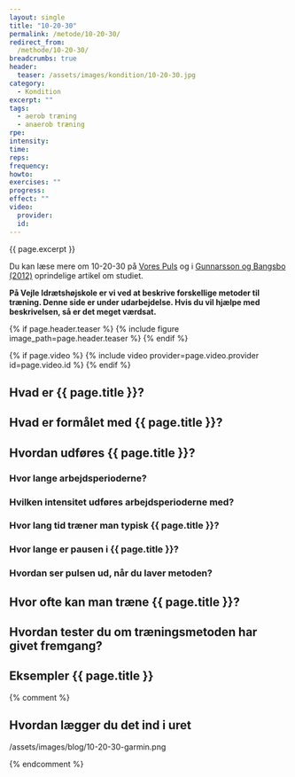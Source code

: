 ```yaml
---
layout: single
title: "10-20-30"
permalink: /metode/10-20-30/
redirect_from:
  /methode/10-20-30/
breadcrumbs: true
header:
  teaser: /assets/images/kondition/10-20-30.jpg
category:
  - Kondition
excerpt: ""
tags:
  - aerob træning
  - anaerob træning
rpe:
intensity:
time:
reps:
frequency:
howto:
exercises: ""
progress:
effect: ""
video:
  provider:
  id:
---
```


{{ page.excerpt }}

Du kan læse mere om 10-20-30 på [Vores Puls](https://vorespuls.dk/loeb/artikler/saadan-loeber-du-10-20-30-loeb) og i [Gunnarsson og Bangsbo (2012)](http://jap.physiology.org/content/113/1/16.full.pdf+html) oprindelige artikel om studiet.

**På Vejle Idrætshøjskole er vi ved at beskrive forskellige metoder til træning. Denne side er under udarbejdelse. Hvis du vil hjælpe med beskrivelsen, så er det meget værdsat.**

{% if page.header.teaser %}
  {% include figure image_path=page.header.teaser %}
{% endif %}

{% if page.video %}
  {% include video provider=page.video.provider id=page.video.id %}
{% endif %}

## Hvad er {{ page.title }}?

## Hvad er formålet med {{ page.title }}?

## Hvordan udføres {{ page.title }}?

### Hvor lange arbejdsperioderne?

### Hvilken intensitet udføres arbejdsperioderne med?

### Hvor lang tid træner man typisk {{ page.title }}?

### Hvor lange er pausen i {{ page.title }}?

### Hvordan ser pulsen ud, når du laver metoden?

## Hvor ofte kan man træne {{ page.title }}?

## Hvordan tester du om træningsmetoden har givet fremgang?

## Eksempler {{ page.title }}

{% comment %}
## Hvordan lægger du det ind i uret

/assets/images/blog/10-20-30-garmin.png


{% endcomment %}

